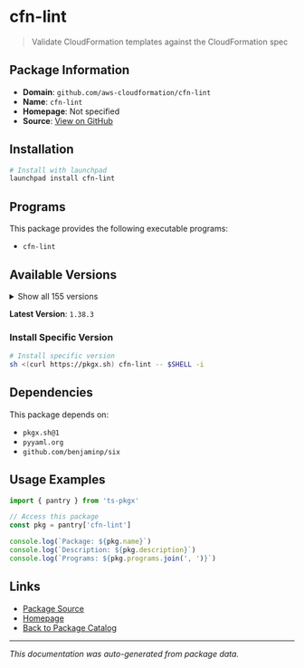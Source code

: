 # cfn-lint

> Validate CloudFormation templates against the CloudFormation spec

## Package Information

- **Domain**: `github.com/aws-cloudformation/cfn-lint`
- **Name**: `cfn-lint`
- **Homepage**: Not specified
- **Source**: [View on GitHub](https://github.com/pkgxdev/pantry/tree/main/projects/github.com/aws-cloudformation/cfn-lint/package.yml)

## Installation

```bash
# Install with launchpad
launchpad install cfn-lint
```

## Programs

This package provides the following executable programs:

- `cfn-lint`

## Available Versions

<details>
<summary>Show all 155 versions</summary>

- `1.38.3`, `1.38.2`, `1.38.1`, `1.38.0`, `1.37.2`
- `1.37.1`, `1.37.0`, `1.36.1`, `1.36.0`, `1.35.4`
- `1.35.3`, `1.35.2`, `1.35.1`, `1.35.0`, `1.34.2`
- `1.34.1`, `1.34.0`, `1.33.2`, `1.33.1`, `1.33.0`
- `1.32.4`, `1.32.3`, `1.32.2`, `1.32.1`, `1.32.0`
- `1.31.3`, `1.31.2`, `1.31.1`, `1.31.0`, `1.30.0`
- `1.29.1`, `1.29.0`, `1.28.0`, `1.27.0`, `1.26.1`
- `1.26.0`, `1.25.1`, `1.25.0`, `1.24.0`, `1.23.1`
- `1.23.0`, `1.22.7`, `1.22.6`, `1.22.5`, `1.22.4`
- `1.22.3`, `1.22.2`, `1.22.1`, `1.22.0`, `1.21.0`
- `1.20.2`, `1.20.1`, `1.20.0`, `1.19.0`, `1.18.4`
- `1.18.3`, `1.18.2`, `1.18.1`, `1.18.0`, `1.17.2`
- `1.17.1`, `1.17.0`, `1.16.1`, `1.16.0`, `1.15.2`
- `1.15.1`, `1.15.0`, `1.14.2`, `1.14.1`, `1.14.0`
- `1.13.0`, `1.12.4`, `1.12.3`, `1.12.2`, `1.12.1`
- `1.12.0`, `1.11.1`, `1.11.0`, `1.10.3`, `1.10.2`
- `1.10.1`, `1.10.0`, `1.9.7`, `1.9.6`, `1.9.5`
- `1.9.4`, `1.9.3`, `1.9.2`, `1.9.1`, `1.9.0`
- `1.8.2`, `1.8.1`, `1.8.0`, `1.7.2`, `1.7.1`
- `1.7.0`, `1.6.1`, `1.6.0`, `1.5.3`, `1.5.2`
- `1.5.1`, `1.5.0`, `1.4.2`, `1.4.1`, `1.4.0`
- `1.3.7`, `1.3.6`, `1.3.5`, `1.3.4`, `1.3.3`
- `1.3.2`, `1.3.1`, `1.3.0`, `0.87.11`, `0.87.10`
- `0.87.9`, `0.87.8`, `0.87.7`, `0.87.6`, `0.87.5`
- `0.87.4`, `0.87.3`, `0.87.2`, `0.87.1`, `0.87.0`
- `0.86.4`, `0.86.3`, `0.86.2`, `0.86.1`, `0.86.0`
- `0.85.3`, `0.85.2`, `0.85.1`, `0.85.0`, `0.84.0`
- `0.83.8`, `0.83.7`, `0.83.6`, `0.83.5`, `0.83.4`
- `0.83.3`, `0.83.2`, `0.83.1`, `0.83.0`, `0.82.2`
- `0.82.1`, `0.82.0`, `0.81.0`, `0.80.4`, `0.80.3`
- `0.80.2`, `0.80.1`, `0.79.11`, `0.79.10`, `0.79.9`

</details>

**Latest Version**: `1.38.3`

### Install Specific Version

```bash
# Install specific version
sh <(curl https://pkgx.sh) cfn-lint -- $SHELL -i
```

## Dependencies

This package depends on:

- `pkgx.sh@1`
- `pyyaml.org`
- `github.com/benjaminp/six`

## Usage Examples

```typescript
import { pantry } from 'ts-pkgx'

// Access this package
const pkg = pantry['cfn-lint']

console.log(`Package: ${pkg.name}`)
console.log(`Description: ${pkg.description}`)
console.log(`Programs: ${pkg.programs.join(', ')}`)
```

## Links

- [Package Source](https://github.com/pkgxdev/pantry/tree/main/projects/github.com/aws-cloudformation/cfn-lint/package.yml)
- [Homepage](#)
- [Back to Package Catalog](../../../package-catalog.md)

---

*This documentation was auto-generated from package data.*
